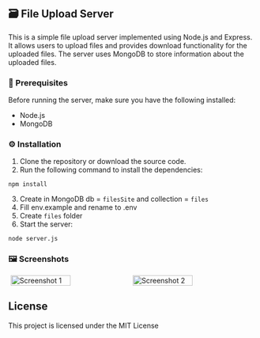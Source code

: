 ## 🗃 File Upload Server

This is a simple file upload server implemented using Node.js and Express. It allows users to upload files and provides download functionality for the uploaded files. The server uses MongoDB to store information about the uploaded files.

### 📐 Prerequisites

Before running the server, make sure you have the following installed:

- Node.js
- MongoDB

### ⚙ Installation

1. Clone the repository or download the source code.
2. Run the following command to install the dependencies:
```
npm install
```
3. Create in MongoDB db = `filesSite` and collection = `files`
4. Fill env.example and rename to .env
5. Create `files` folder
6. Start the server:
```
node server.js
```

### 🖼 Screenshots

<div style="display: flex; justify-content: center;">
    <img src="https://i.ibb.co/NrqRg3v/image.png" alt="Screenshot 1" style="width: 49%;">
    <img src="https://github.com/Stepashka20/file-uploader/assets/40739871/0f54adca-3f63-4fa3-a336-3f67e4f355c6.png" alt="Screenshot 2" style="width: 49%;">
</div>

## License

This project is licensed under the MIT License
